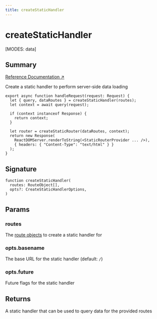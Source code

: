 ```yaml
---
title: createStaticHandler
---
```


# createStaticHandler

<!--
⚠️ ⚠️ IMPORTANT ⚠️ ⚠️ 

Thank you for helping improve our documentation!

This file is auto-generated from the JSDoc comments in the source
code, so please edit the JSDoc comments in the file below and this
file will be re-generated once those changes are merged.

https://github.com/remix-run/react-router/blob/main/packages/react-router/lib/dom/server.tsx
-->

[MODES: data]

## Summary

[Reference Documentation ↗](https://api.reactrouter.com/v7/functions/react_router.index.createStaticHandler.html)

Create a static handler to perform server-side data loading

```tsx
export async function handleRequest(request: Request) {
  let { query, dataRoutes } = createStaticHandler(routes);
  let context = await query(request);

  if (context instanceof Response) {
    return context;
  }

  let router = createStaticRouter(dataRoutes, context);
  return new Response(
    ReactDOMServer.renderToString(<StaticRouterProvider ... />),
    { headers: { "Content-Type": "text/html" } }
  );
}
```

## Signature

```tsx
function createStaticHandler(
  routes: RouteObject[],
  opts?: CreateStaticHandlerOptions,
)
```

## Params

### routes

The [route objects](https://api.reactrouter.com/v7/types/react_router.index.RouteObject.html) to create a static handler for

### opts.basename

The base URL for the static handler (default: `/`)

### opts.future

Future flags for the static handler

## Returns

A static handler that can be used to query data for the provided
routes

